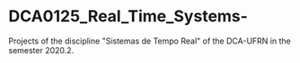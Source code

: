 # DCA0125_Real_Time_Systems-
Projects of the discipline "Sistemas de Tempo Real" of the DCA-UFRN in the semester 2020.2.
